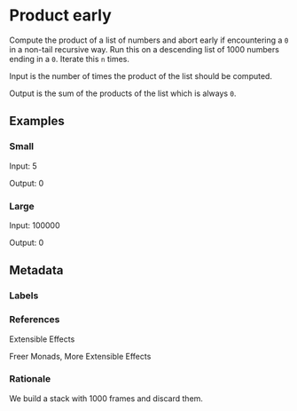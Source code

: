 # Product early

Compute the product of a list of numbers and abort early if encountering a `0`
in a non-tail recursive way. Run this on a descending list of 1000 numbers
ending in a `0`. Iterate this `n` times.

Input is the number of times the product of the list should be computed.

Output is the sum of the products of the list which is always `0`.

## Examples

### Small

Input: 5

Output: 0

### Large

Input: 100000

Output: 0

## Metadata

### Labels

### References

Extensible Effects

Freer Monads, More Extensible Effects

### Rationale

We build a stack with 1000 frames and discard them.

